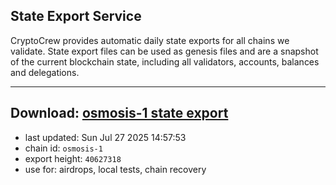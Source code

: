 ## State Export Service
CryptoCrew provides automatic daily state exports for all chains we validate. State export files can be used as genesis files and are a snapshot of the current blockchain state, including all validators, accounts, balances and delegations.

---
**Download: [osmosis-1 state export](https://dl-eu2.ccvalidators.com/SERVICE/osmosis/osmosis-1_export_40627318.json)**
---

- last updated: Sun Jul 27 2025 14:57:53
- chain id: `osmosis-1`
- export height: `40627318`
- use for: airdrops, local tests, chain recovery
